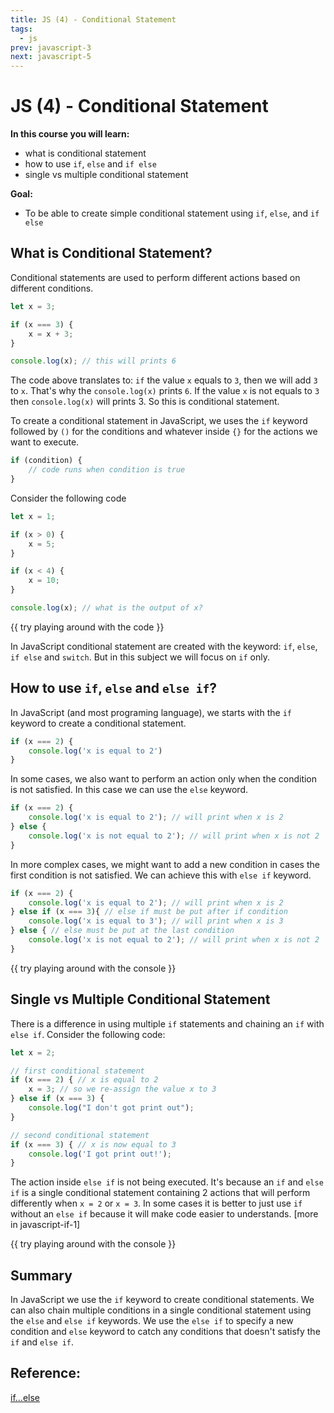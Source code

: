```yaml
---
title: JS (4) - Conditional Statement
tags:
  - js
prev: javascript-3
next: javascript-5
---
```

# JS (4) - Conditional Statement

**In this course you will learn:**
- what is conditional statement
- how to use `if`, `else` and `if else`
- single vs multiple conditional statement

**Goal:**
- To be able to create simple conditional statement using `if`, `else`, and `if else`

## What is Conditional Statement?
Conditional statements are used to perform different actions based on different conditions.

```js
let x = 3;

if (x === 3) {
	x = x + 3;
}

console.log(x); // this will prints 6
```

The code above translates to: `if` the value `x` equals to `3`, then we will add `3` to `x`. That's why the `console.log(x)` prints `6`. If the value `x` is not equals to `3` then `console.log(x)` will prints 3. So this is conditional statement. 

To create a conditional statement in JavaScript, we uses the `if` keyword followed by `()` for the conditions and whatever inside `{}` for the actions we want to execute.

```js
if (condition) {
	// code runs when condition is true
}
```

Consider the following code
```js
let x = 1;

if (x > 0) {
	x = 5;
}

if (x < 4) {
	x = 10;
}

console.log(x); // what is the output of x?
```

{{ try playing around with the code }}

In JavaScript conditional statement are created with the keyword: `if`, `else`, `if else` and `switch`. But in this subject we will focus on `if` only.

## How to use `if`, `else` and `else if`?
In JavaScript (and most programing language), we starts with the `if` keyword to create a conditional statement. 

```js
if (x === 2) {
	console.log('x is equal to 2')
}
```

In some cases, we also want to perform an action only when the condition is not satisfied. In this case we can use the `else` keyword.

```js
if (x === 2) {
	console.log('x is equal to 2'); // will print when x is 2
} else {
	console.log('x is not equal to 2'); // will print when x is not 2
}
```

In more complex cases, we might want to add a new condition in cases the first condition is not satisfied. We can achieve this with `else if` keyword.

```js
if (x === 2) {
	console.log('x is equal to 2'); // will print when x is 2
} else if (x === 3){ // else if must be put after if condition
	console.log('x is equal to 3'); // will print when x is 3
} else { // else must be put at the last condition
	console.log('x is not equal to 2'); // will print when x is not 2
}
```

{{ try playing around with the console }}

## Single vs Multiple Conditional Statement
There is a difference in using multiple `if` statements and chaining an `if` with `else if`. Consider the following code:
```js
let x = 2;

// first conditional statement
if (x === 2) { // x is equal to 2
	x = 3; // so we re-assign the value x to 3
} else if (x === 3) {
	console.log("I don't got print out");
}

// second conditional statement
if (x === 3) { // x is now equal to 3
	console.log('I got print out!');
}
```

The action inside `else if` is not being executed. It's because an `if` and `else if` is a single conditional statement containing 2 actions that will perform differently when `x = 2` or `x = 3`.  In some cases it is better to just use `if` without an `else if` because it will make code easier to understands. [more in javascript-if-1]

{{ try playing around with the console }}

## Summary
In JavaScript we use the `if` keyword to create conditional statements. We can also chain multiple conditions in a single conditional statement using the `else` and `else if` keywords. We use the `else if` to specify a new condition and `else` keyword to catch any conditions that doesn't satisfy the `if` and `else if`.

## Reference:
[if...else](https://developer.mozilla.org/en-US/docs/Web/JavaScript/Reference/Statements/if...else)
